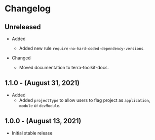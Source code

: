 # Changelog

## Unreleased

* Added
  * Added new rule `require-no-hard-coded-dependency-versions`.

* Changed
  * Moved documentation to terra-toolkit-docs.

## 1.1.0 - (August 31, 2021)

* Added
  * Added `projectType` to allow users to flag project as `application`, `module` or `devModule`.

## 1.0.0 - (August 13, 2021)

* Initial stable release
